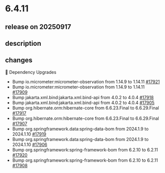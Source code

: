 # 6.4.11

## release on 20250917
## description
## changes
🔨 Dependency Upgrades

* Bump io.micrometer:micrometer-observation from 1.14.9 to 1.14.11 <a href="https://github.com/spring-projects/spring-security/pull/17921" data-hovercard-type="pull_request" data-hovercard-url="/spring-projects/spring-security/pull/17921/hovercard">#17921</a>
* Bump io.micrometer:micrometer-observation from 1.14.9 to 1.14.11 <a href="https://github.com/spring-projects/spring-security/pull/17909" data-hovercard-type="pull_request" data-hovercard-url="/spring-projects/spring-security/pull/17909/hovercard">#17909</a>
* Bump jakarta.xml.bind:jakarta.xml.bind-api from 4.0.2 to 4.0.4 <a href="https://github.com/spring-projects/spring-security/pull/17918" data-hovercard-type="pull_request" data-hovercard-url="/spring-projects/spring-security/pull/17918/hovercard">#17918</a>
* Bump jakarta.xml.bind:jakarta.xml.bind-api from 4.0.2 to 4.0.4 <a href="https://github.com/spring-projects/spring-security/pull/17905" data-hovercard-type="pull_request" data-hovercard-url="/spring-projects/spring-security/pull/17905/hovercard">#17905</a>
* Bump org.hibernate.orm:hibernate-core from 6.6.23.Final to 6.6.29.Final <a href="https://github.com/spring-projects/spring-security/pull/17917" data-hovercard-type="pull_request" data-hovercard-url="/spring-projects/spring-security/pull/17917/hovercard">#17917</a>
* Bump org.hibernate.orm:hibernate-core from 6.6.23.Final to 6.6.29.Final <a href="https://github.com/spring-projects/spring-security/pull/17907" data-hovercard-type="pull_request" data-hovercard-url="/spring-projects/spring-security/pull/17907/hovercard">#17907</a>
* Bump org.springframework.data:spring-data-bom from 2024.1.9 to 2024.1.10 <a href="https://github.com/spring-projects/spring-security/pull/17919" data-hovercard-type="pull_request" data-hovercard-url="/spring-projects/spring-security/pull/17919/hovercard">#17919</a>
* Bump org.springframework.data:spring-data-bom from 2024.1.9 to 2024.1.10 <a href="https://github.com/spring-projects/spring-security/pull/17906" data-hovercard-type="pull_request" data-hovercard-url="/spring-projects/spring-security/pull/17906/hovercard">#17906</a>
* Bump org.springframework:spring-framework-bom from 6.2.10 to 6.2.11 <a href="https://github.com/spring-projects/spring-security/pull/17920" data-hovercard-type="pull_request" data-hovercard-url="/spring-projects/spring-security/pull/17920/hovercard">#17920</a>
* Bump org.springframework:spring-framework-bom from 6.2.10 to 6.2.11 <a href="https://github.com/spring-projects/spring-security/pull/17908" data-hovercard-type="pull_request" data-hovercard-url="/spring-projects/spring-security/pull/17908/hovercard">#17908</a>

